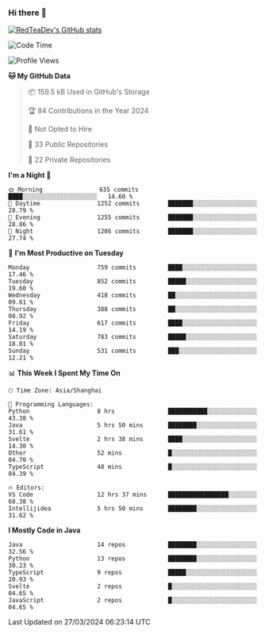 ### Hi there 👋

<!--
**RedTeaDev/RedTeaDev** is a ✨ _special_ ✨ repository because its `README.md` (this file) appears on your GitHub profile.

Here are some ideas to get you started:

- 🔭 I’m currently working on ...
- 🌱 I’m currently learning ...
- 👯 I’m looking to collaborate on ...
- 🤔 I’m looking for help with ...
- 💬 Ask me about ...
- 📫 How to reach me: ...
- 😄 Pronouns: ...
- ⚡ Fun fact: ...
-->

<!--
[![wakatime](https://wakatime.com/badge/user/6b101ed0-04c0-4490-9283-eb61f2efff96.svg)](https://wakatime.com/@6b101ed0-04c0-4490-9283-eb61f2efff96)
!-->

[![RedTeaDev's GitHub stats](https://github-readme-stats.vercel.app/api?username=RedTeaDev)](https://github.com/anuraghazra/github-readme-stats)
<!--
[![willianrod's wakatime stats](https://github-readme-stats.vercel.app/api/wakatime?username=RedTeaDev)](https://github.com/anuraghazra/github-readme-stats)
!-->
<!--START_SECTION:waka-->
![Code Time](http://img.shields.io/badge/Code%20Time-2%2C127%20hrs%2055%20mins-blue)

![Profile Views](http://img.shields.io/badge/Profile%20Views-0-blue)

**🐱 My GitHub Data** 

> 📦 159.5 kB Used in GitHub's Storage 
 > 
> 🏆 84 Contributions in the Year 2024
 > 
> 🚫 Not Opted to Hire
 > 
> 📜 33 Public Repositories 
 > 
> 🔑 22 Private Repositories 
 > 
**I'm a Night 🦉** 

```text
🌞 Morning                635 commits         ████░░░░░░░░░░░░░░░░░░░░░   14.60 % 
🌆 Daytime                1252 commits        ███████░░░░░░░░░░░░░░░░░░   28.79 % 
🌃 Evening                1255 commits        ███████░░░░░░░░░░░░░░░░░░   28.86 % 
🌙 Night                  1206 commits        ███████░░░░░░░░░░░░░░░░░░   27.74 % 
```
📅 **I'm Most Productive on Tuesday** 

```text
Monday                   759 commits         ████░░░░░░░░░░░░░░░░░░░░░   17.46 % 
Tuesday                  852 commits         █████░░░░░░░░░░░░░░░░░░░░   19.60 % 
Wednesday                418 commits         ██░░░░░░░░░░░░░░░░░░░░░░░   09.61 % 
Thursday                 388 commits         ██░░░░░░░░░░░░░░░░░░░░░░░   08.92 % 
Friday                   617 commits         ████░░░░░░░░░░░░░░░░░░░░░   14.19 % 
Saturday                 783 commits         █████░░░░░░░░░░░░░░░░░░░░   18.01 % 
Sunday                   531 commits         ███░░░░░░░░░░░░░░░░░░░░░░   12.21 % 
```


📊 **This Week I Spent My Time On** 

```text
🕑︎ Time Zone: Asia/Shanghai

💬 Programming Languages: 
Python                   8 hrs               ███████████░░░░░░░░░░░░░░   43.38 % 
Java                     5 hrs 50 mins       ████████░░░░░░░░░░░░░░░░░   31.61 % 
Svelte                   2 hrs 38 mins       ████░░░░░░░░░░░░░░░░░░░░░   14.30 % 
Other                    52 mins             █░░░░░░░░░░░░░░░░░░░░░░░░   04.70 % 
TypeScript               48 mins             █░░░░░░░░░░░░░░░░░░░░░░░░   04.39 % 

🔥 Editors: 
VS Code                  12 hrs 37 mins      █████████████████░░░░░░░░   68.38 % 
Intellijidea             5 hrs 50 mins       ████████░░░░░░░░░░░░░░░░░   31.62 % 
```

**I Mostly Code in Java** 

```text
Java                     14 repos            ████████░░░░░░░░░░░░░░░░░   32.56 % 
Python                   13 repos            ████████░░░░░░░░░░░░░░░░░   30.23 % 
TypeScript               9 repos             █████░░░░░░░░░░░░░░░░░░░░   20.93 % 
Svelte                   2 repos             █░░░░░░░░░░░░░░░░░░░░░░░░   04.65 % 
JavaScript               2 repos             █░░░░░░░░░░░░░░░░░░░░░░░░   04.65 % 
```




 Last Updated on 27/03/2024 06:23:14 UTC
<!--END_SECTION:waka-->


